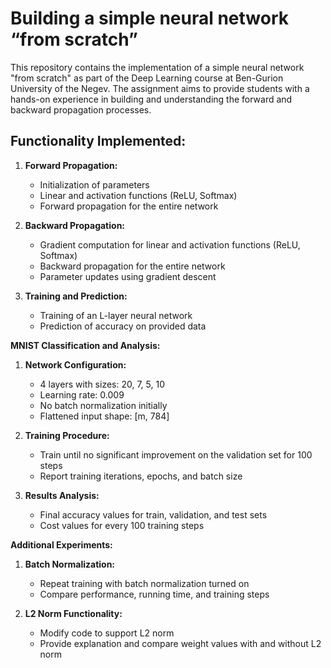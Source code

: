 # Building a simple neural network “from scratch”

This repository contains the implementation of a simple neural network "from scratch" as part of the Deep Learning course at Ben-Gurion University of the Negev. The assignment aims to provide students with a hands-on experience in building and understanding the forward and backward propagation processes.

## Functionality Implemented:

1. **Forward Propagation:**
   - Initialization of parameters
   - Linear and activation functions (ReLU, Softmax)
   - Forward propagation for the entire network

2. **Backward Propagation:**
   - Gradient computation for linear and activation functions (ReLU, Softmax)
   - Backward propagation for the entire network
   - Parameter updates using gradient descent

3. **Training and Prediction:**
   - Training of an L-layer neural network
   - Prediction of accuracy on provided data

**MNIST Classification and Analysis:**

1. **Network Configuration:**
   - 4 layers with sizes: 20, 7, 5, 10
   - Learning rate: 0.009
   - No batch normalization initially
   - Flattened input shape: [m, 784]
   
2. **Training Procedure:**
   - Train until no significant improvement on the validation set for 100 steps
   - Report training iterations, epochs, and batch size
   
3. **Results Analysis:**
   - Final accuracy values for train, validation, and test sets
   - Cost values for every 100 training steps

**Additional Experiments:**

1. **Batch Normalization:**
   - Repeat training with batch normalization turned on
   - Compare performance, running time, and training steps
   
2. **L2 Norm Functionality:**
   - Modify code to support L2 norm
   - Provide explanation and compare weight values with and without L2 norm
